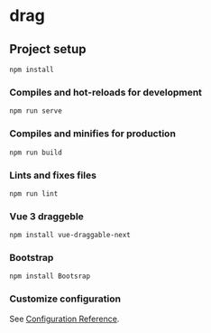 # drag

## Project setup
```
npm install
```

### Compiles and hot-reloads for development
```
npm run serve
```

### Compiles and minifies for production
```
npm run build
```

### Lints and fixes files
```
npm run lint
```

### Vue 3 draggeble
```
npm install vue-draggable-next

```
### Bootstrap
```
npm install Bootsrap

```
### Customize configuration
See [Configuration Reference](https://cli.vuejs.org/config/).
